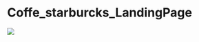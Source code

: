 # Coffe_starburcks_LandingPage
<a href='https://eager-torvalds-e78d71.netlify.app/'><img src='imagem/site.jpg'></a>
